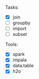 Tasks:
  - [x] join
  - [ ] groupby
  - [ ] import
  - [ ] subset

Tools:
  - [x] spark
  - [x] impala
  - [x] data.table
  - [x] h2o